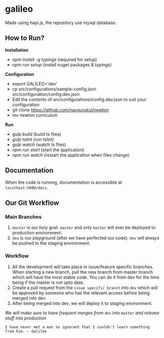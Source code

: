 # galileo
Made using hapi.js, the repository use mysql database.

## How to Run?

**Installation**
* *npm install -g typings* (required for setup)
* *npm run setup* (install nuget packages & typings)

**Configuration**
* export GALILEO='dev'
* cp src/configurations/sample-config.json src/configuration/config.dev.json
* Edit the contents of src/configurations/config.dev.json to suit your configuration
* git clone https://github.com/navgurukul/newton
* mv newton curriculum

**Run**
* *gulp build* (build ts files)
* *gulp tslint* (run tslint)
* *gulp watch* (watch ts files)
* *npm run start* (start the application)
* *npm run watch* (restart the application when files change)

## Documentation
When the code is running, documentation is accessible at `localhost:5000/docs`.

## Our Git Workflow

### Main Branches
1. `master` is our holy grail. `master` and only `master` will ever be deployed to production environment.
2. `dev` is our playground (after we have perfected our code). `dev` will always be pushed to the staging environment.

### Workflow
1. All the development will take place in issue/feature specific branches. When starting a new branch, pull the new branch from master branch which will have the most stable code. You can do it from dev for the time being if the master is not upto date.
2. Create a pull request from the `issue specific branch` into `dev` which will be approved by someone who has the relevant access before being merged into dev.
3. After being merged into dev, we will deploy it to staging environment.

*We will make sure to have frequent merges from `dev` into `master` and release stuff into production*

`I have never met a man so ignorant that I couldn't learn something from him. ~ Galileo`
